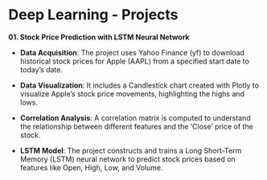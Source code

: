 # Deep Learning - Projects

**01. Stock Price Prediction with LSTM Neural Network**

- **Data Acquisition**: The project uses Yahoo Finance (yf) to download historical stock prices for Apple (AAPL) from a specified start date to today’s date.

- **Data Visualization**: It includes a Candlestick chart created with Plotly to visualize Apple’s stock price movements, highlighting the highs and lows.

- **Correlation Analysis**: A correlation matrix is computed to understand the relationship between different features and the ‘Close’ price of the stock.

- **LSTM Model**: The project constructs and trains a Long Short-Term Memory (LSTM) neural network to predict stock prices based on features like Open, High, Low, and Volume.
